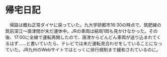 # 帰宅日記

<div class="section">　帰路は概ね正常ダイヤに戻っていた。九大学研都市16:30の時点で、筑肥線の筑前深江〜唐津間が未だ運休中。JRの車両は結局1両も見かけなかった。その後、17:00に全線で運転再開したので、唐津からどんどん車両が送り込まれてくるはず……と書いていたら、テレビでは未だ運転見合わせをしていることになっていた。JR九州のWebサイトではとっくに徐行規制まで緩和されているのに。</div>